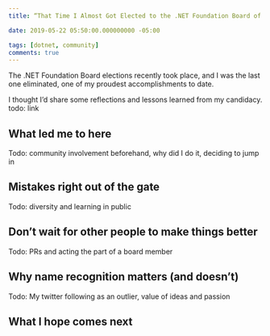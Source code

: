 ```yaml
---
title: “That Time I Almost Got Elected to the .NET Foundation Board of Directors”

date: 2019-05-22 05:50:00.000000000 -05:00

tags: [dotnet, community]
comments: true
---
```


The .NET Foundation Board elections recently took place, and I was the last one eliminated, one of my proudest accomplishments to date. 

I thought I’d share some reflections and lessons learned from my candidacy. todo: link

## What led me to here

Todo: community involvement beforehand, why did I do it, deciding to jump in

## Mistakes right out of the gate

Todo: diversity and learning in public 

## Don’t wait for other people to make things better

Todo: PRs and acting the part of a board member

## Why name recognition matters (and doesn’t)

Todo: My twitter following as an outlier, value of ideas and passion

## What I hope comes next
